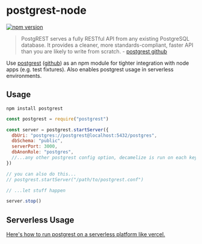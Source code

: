 # postgrest-node

[![npm version](https://badge.fury.io/js/postgrest.svg)](https://badge.fury.io/js/postgrest)

> PostgREST serves a fully RESTful API from any existing PostgreSQL database. It provides a cleaner, more standards-compliant, faster API than you are likely to write from scratch. - [postgrest github](https://github.com/PostgREST/postgrest)

Use [postgrest](http://postgrest.org) ([github](https://github.com/PostgREST/postgrest)) as an npm module for tighter integration with node apps (e.g. test fixtures). Also enables postgrest usage in serverless environments.

## Usage

`npm install postgrest`

```javascript
const postgrest = require("postgrest")

const server = postgrest.startServer({
  dbUri: "postgres://postgrest@localhost:5432/postgres",
  dbSchema: "public",
  serverPort: 3000,
  dbAnonRole: "postgres",
  //...any other postgrest config option, decamelize is run on each key
})

// you can also do this...
// postgrest.startServer("/path/to/postgrest.conf")

// ...let stuff happen

server.stop()
```

## Serverless Usage

[Here's how to run postgrest on a serverless platform like vercel.](https://github.com/seveibar/postgrest-vercel)
